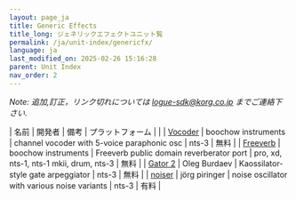 ```yaml
---
layout: page_ja
title: Generic Effects
title_long: ジェネリックエフェクトユニット覧
permalink: /ja/unit-index/genericfx/
language: ja
last_modified_on: 2025-02-26 15:16:28
parent: Unit Index
nav_order: 2
---
```


_Note: 追加,訂正，リンク切れについては logue-sdk@korg.co.jp までご連絡下さい._

| 名前 | 開発者 | 備考 | プラットフォーム |  |
| [Vocoder](https://blog.boochow.com/logue/vocoder_nts3) | boochow instruments | channel vocoder with 5-voice paraphonic osc | nts-3 | 無料 |
| [Freeverb](https://blog.boochow.com/logue/freeverb-logue) | boochow instruments | Freeverb public domain reverberator port | pro, xd, nts-1, nts-1 mkii, drum, nts-3 | 無料 |
| [Gator 2](https://github.com/dukesrg/logue-sdk/releases) | Oleg Burdaev | Kaossilator-style gate arpeggiator | nts-3 | 無料 |
| [noiser](https://joerg.piringer.net/index.php?href=software/nts3.xml&mtitle=software) | jörg piringer | noise oscillator with various noise variants | nts-3 | 有料 |